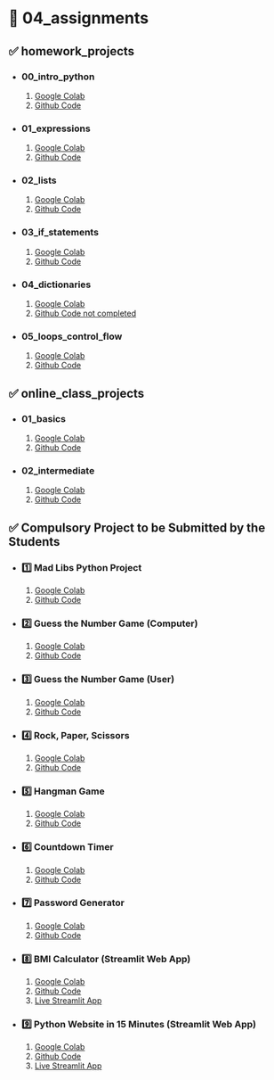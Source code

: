 # 🎯 04_assignments

## ✅ homework_projects

- ### 00_intro_python
  1. [Google Colab](https://colab.research.google.com/drive/17br30TuTh2IhDVVdSUWgjqGNW5xfx4pz?usp=sharing)
  2. [Github Code](https://github.com/Zubair72AR/python-projects/tree/main/CLASS_PROJECTS/04_assignments/homework_projects/00_intro_python)
- ### 01_expressions
  1. [Google Colab](https://colab.research.google.com/drive/1c5Z5UbA0oUOKgZT_A7OuEQ91RPSnur_u?usp=sharing)
  2. [Github Code](https://github.com/Zubair72AR/python-projects/tree/main/CLASS_PROJECTS/04_assignments/homework_projects/01_expressions)
- ### 02_lists
  1. [Google Colab](https://colab.research.google.com/drive/1FLA88v5_z5tfiqNNzXEDwjEoT8l194kU?usp=sharing)
  2. [Github Code](https://github.com/Zubair72AR/python-projects/tree/main/CLASS_PROJECTS/04_assignments/homework_projects/02_lists)
- ### 03_if_statements
  1. [Google Colab](https://colab.research.google.com/drive/1RNNET6Hoh4UbsZYwRKZfilc9vzoUThGr?usp=sharing)
  2. [Github Code](https://github.com/Zubair72AR/python-projects/tree/main/CLASS_PROJECTS/04_assignments/homework_projects/03_if_statements)
- ### 04_dictionaries
  1. [Google Colab](https://colab.research.google.com/drive/1DvNYHD2eHIO6tLYKTFFCDofrYCrYlQu_?usp=sharing)
  2. [Github Code not completed](https://github.com/Zubair72AR/python-projects/tree/main/CLASS_PROJECTS/04_assignments/homework_projects/04_dictionaries)
- ### 05_loops_control_flow
  1. [Google Colab](https://colab.research.google.com/drive/1TxOCaHX4De1ZvT3vuSfdGMYjp0BBSatT?usp=sharing)
  2. [Github Code](https://github.com/Zubair72AR/python-projects/tree/main/CLASS_PROJECTS/04_assignments/homework_projects/05_loops_control_flow)

## ✅ online_class_projects

- ### 01_basics
  1. [Google Colab](https://colab.research.google.com/drive/1eMYaq_9uxy8k1l62urTZMMMUac8HQ5Rj?usp=sharing)
  2. [Github Code](https://github.com/Zubair72AR/python-projects/tree/main/CLASS_PROJECTS/04_assignments/online_class_projects/01_basics)
- ### 02_intermediate
  1. [Google Colab](https://colab.research.google.com/drive/1v6DIUoB6TQ689GiA-PXlx3gLYx_d-kGD?usp=sharing)
  2. [Github Code](https://github.com/Zubair72AR/python-projects/tree/main/CLASS_PROJECTS/04_assignments/online_class_projects/02_intermediate)

## ✅ Compulsory Project to be Submitted by the Students

- ### 1️⃣ Mad Libs Python Project
  1. [Google Colab](https://colab.research.google.com/drive/1MCvZ_KbKPSSPUO8N-sJTpOPY4Za6e9Qn?usp=sharing)
  2. [Github Code](https://github.com/Zubair72AR/python-projects/blob/main/growth_mindset_challenge/python_code/01_mad_libs.py)
- ### 2️⃣ Guess the Number Game (Computer)
  1. [Google Colab](https://colab.research.google.com/drive/1_4GqZPKqjf9-b9WyLb5y-8JXrQ7-znUW?usp=sharing)
  2. [Github Code](https://github.com/Zubair72AR/python-projects/blob/main/growth_mindset_challenge/python_code/02_guess_number_computer.py)
- ### 3️⃣ Guess the Number Game (User)

  1. [Google Colab](https://colab.research.google.com/drive/1WdzyuVWKviFtU5NSxKDrFRohnzziLjgD?usp=sharing)
  2. [Github Code](https://github.com/Zubair72AR/python-projects/blob/main/growth_mindset_challenge/python_code/03_guess_number_user.py)

- ### 4️⃣ Rock, Paper, Scissors

  1. [Google Colab](https://colab.research.google.com/drive/1AWkFhnwvdchPojQnfxmA3N-EE000xgVG?usp=sharing)
  2. [Github Code](https://github.com/Zubair72AR/python-projects/blob/main/growth_mindset_challenge/python_code/04_rock_paper_scissors.py)

- ### 5️⃣ Hangman Game

  1. [Google Colab](https://colab.research.google.com/drive/13hq6xTsMEDvVBjTQGJM0YgCBvUyl0-mr?usp=sharing)
  2. [Github Code](https://github.com/Zubair72AR/python-projects/blob/main/growth_mindset_challenge/python_code/05_hangman.py)

- ### 6️⃣ Countdown Timer

  1. [Google Colab](https://colab.research.google.com/drive/1y3zeTDiJSzOqrlV29xT-3erm_MQevtBe?usp=sharing)
  2. [Github Code](https://github.com/Zubair72AR/python-projects/blob/main/growth_mindset_challenge/python_code/06_countdown_timer.py)

- ### 7️⃣ Password Generator

  1. [Google Colab](https://colab.research.google.com/drive/1J31u9euci1Xyowd92gS5tSEEmjy07IW-?usp=sharing)
  2. [Github Code](https://github.com/Zubair72AR/python-projects/blob/main/growth_mindset_challenge/python_code/07_password_generator.py)

- ### 8️⃣ BMI Calculator (Streamlit Web App)

  1. [Google Colab](https://colab.research.google.com/drive/1aD4yIpAawcDX6Djx7rRQ1j0b1QMJiZrB?usp=sharing)
  2. [Github Code](https://github.com/Zubair72AR/python-projects/blob/main/growth_mindset_challenge/python_code/08_bmi_calculator_streamlit.py)
  3. [Live Streamlit App](https://08-bmi-calculator.streamlit.app/)

- ### 9️⃣ Python Website in 15 Minutes (Streamlit Web App)

  1. [Google Colab](https://colab.research.google.com/drive/1OEWeqidJKpD2fYb9G-ggr5fkJkYRCZOz?usp=sharing)
  2. [Github Code](https://github.com/Zubair72AR/python-projects/blob/main/growth_mindset_challenge/python_code/09_python_website_streamlit.py)
  3. [Live Streamlit App](https://09-python-website.streamlit.app/)
